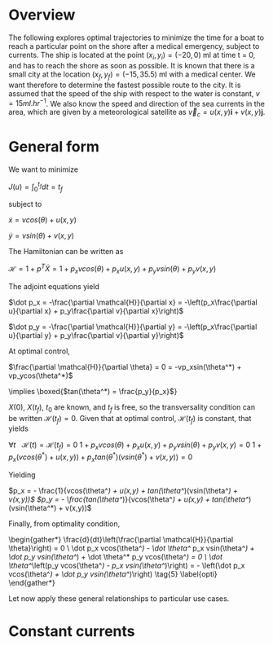 Overview
========

The following explores optimal trajectories to minimize the time for a boat to reach a particular point on the shore after a medical emergency, 
subject to currents. The ship is located at the point $(x_i,y_i) = (−20,0)$ ml at time t = 0, and has to reach the shore as soon as possible. It is 
known that there is a small city at the location $(x_f,y_f) = (−15,35.5)$ ml with a medical center. We want therefore to determine the fastest possible 
route to the city. It is assumed that the speed of the ship with respect to the water is constant, $v = 15ml.hr^{-1}$. We also know the speed and direction 
of the sea currents in the area, which are given by a meteorological satellite as $\vec{v}_c = u(x,y)\textbf{i} +v(x,y)\textbf{j}$.

# General form

We want to minimize 

$J(u) = \int _0 ^{t_f} dt = t_f$ 

subject to 

$\dot x = vcos(\theta) + u(x,y)$

$\dot y = vsin(\theta) + v(x,y)$

The Hamiltonian can be written as

$\mathcal{H} = 1 + p^T\dot X = 1 + p_xvcos(\theta) + p_xu(x,y) + p_yvsin(\theta) + p_yv(x,y)$

The adjoint equations yield

$\dot p_x = -\frac{\partial \mathcal{H}}{\partial x} = -\left(p_x\frac{\partial u}{\partial x} + p_y\frac{\partial v}{\partial x}\right)$

$\dot p_y = -\frac{\partial \mathcal{H}}{\partial y} = -\left(p_x\frac{\partial u}{\partial y} + p_y\frac{\partial v}{\partial y}\right)$

At optimal control, 

$\frac{\partial \mathcal{H}}{\partial \theta} = 0 = -vp_xsin(\theta^*) + vp_ycos(\theta^*)$

\implies \boxed{$tan(\theta^*) = \frac{p_y}{p_x}$}

$X(0)$, $X(t_f)$, $t_0$ are known, and $t_f$ is free, so the transversality condition can be written $\mathcal{H}(t_f) = 0$. Given that at optimal control, $\mathcal{H}(t_f)$ is constant, that yields 

$\forall t ~~~ \mathcal{H}(t) = \mathcal{H}(t_f) = 0$
$1 + p_xvcos(\theta) + p_xu(x,y) + p_yvsin(\theta) + p_yv(x,y) = 0$
$1 + p_x\left(vcos(\theta^*) + u(x,y)\right) + p_xtan(\theta^*)\left(vsin(\theta^*) + v(x,y)\right) = 0$ 

Yielding

$p_x = - \frac{1}{vcos(\theta^*) + u(x,y) + tan(\theta^*)(vsin(\theta^*) + v(x,y))$
$p_y = - \frac{tan(\theta^*)}{vcos(\theta^*) + u(x,y) + tan(\theta^*)(vsin(\theta^*) + v(x,y))$

Finally, from optimality condition,

\begin{gather*}
    \frac{d}{dt}\left(\frac{\partial \mathcal{H}}{\partial \theta}\right) = 0 \\
    \dot p_x vcos(\theta^*) - \dot \theta^* p_x vsin(\theta^*) + \dot p_y vsin(\theta^*) + \dot \theta^* p_y vcos(\theta^*) = 0 \\
    \dot \theta^*\left(p_y vcos(\theta^*) - p_x vsin(\theta^*)\right) = - \left(\dot p_x vcos(\theta^*) + \dot p_y vsin(\theta^*)\right) \tag{5}
\label{opti}
\end{gather*}

Let now apply these general relationships to particular use cases.

# Constant currents

